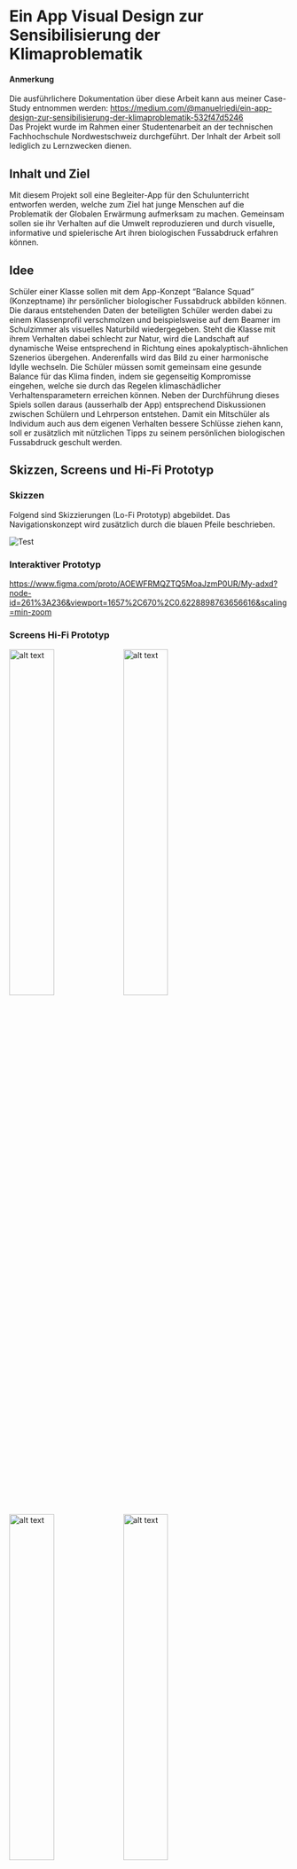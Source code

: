 # Ein App Visual Design zur Sensibilisierung der Klimaproblematik

#### Anmerkung
Die ausführlichere Dokumentation über diese Arbeit kann aus meiner Case-Study entnommen werden: https://medium.com/@manuelriedi/ein-app-design-zur-sensibilisierung-der-klimaproblematik-532f47d5246 </br>
Das Projekt wurde im Rahmen einer Studentenarbeit an der technischen Fachhochschule Nordwestschweiz durchgeführt. Der Inhalt der Arbeit soll lediglich zu Lernzwecken dienen.

## Inhalt und Ziel
Mit diesem Projekt soll eine Begleiter-App für den Schulunterricht entworfen werden, welche zum Ziel hat junge Menschen auf die Problematik der Globalen Erwärmung aufmerksam zu machen. Gemeinsam sollen sie ihr Verhalten auf die Umwelt reproduzieren und durch visuelle, informative und spielerische Art ihren biologischen Fussabdruck erfahren können.

## Idee
Schüler einer Klasse sollen mit dem App-Konzept “Balance Squad” (Konzeptname) ihr persönlicher biologischer Fussabdruck abbilden können. Die daraus entstehenden Daten der beteiligten Schüler werden dabei zu einem Klassenprofil verschmolzen und beispielsweise auf dem Beamer im Schulzimmer als visuelles Naturbild wiedergegeben. Steht die Klasse mit ihrem Verhalten dabei schlecht zur Natur, wird die Landschaft auf dynamische Weise entsprechend in Richtung eines apokalyptisch-ähnlichen Szenerios übergehen. Anderenfalls wird das Bild zu einer harmonische Idylle wechseln. Die Schüler müssen somit gemeinsam eine gesunde Balance für das Klima finden, indem sie gegenseitig Kompromisse eingehen, welche sie durch das Regelen klimaschädlicher Verhaltensparametern erreichen können. Neben der Durchführung dieses Spiels sollen daraus (ausserhalb der App) entsprechend Diskussionen zwischen Schülern und Lehrperson entstehen.
Damit ein Mitschüler als Individum auch aus dem eigenen Verhalten bessere Schlüsse ziehen kann, soll er zusätzlich mit nützlichen Tipps zu seinem persönlichen biologischen Fussabdruck geschult werden.

## Skizzen, Screens und Hi-Fi Prototyp
### Skizzen
Folgend sind Skizzierungen (Lo-Fi Prototyp) abgebildet. Das Navigationskonzept wird zusätzlich durch die blauen Pfeile beschrieben.

![Test](./Skizzen/SkizzenJPG.jpg)


### Interaktiver Prototyp
https://www.figma.com/proto/AOEWFRMQZTQ5MoaJzmP0UR/My-adxd?node-id=261%3A236&viewport=1657%2C670%2C0.6228898763656616&scaling=min-zoom

### Screens Hi-Fi Prototyp
<img src="./SingleScreens/Start-Screen.png" alt="alt text" align="top" width="40%" height="40%"> 
<img src="./SingleScreens/Schlüssel-Screen.png" alt="alt text" width="40%" height="40%"> 
<img src="./SingleScreens/Portrait-Screen.png" alt="alt text" width="40%" height="40%"> 
<img src="./SingleScreens/Detail-Screen.png" alt="alt text" width="40%" height="40%"> 
<img src="./SingleScreens/Warte-Screen.png" alt="alt text" align="top" width="40%" height="40%">
<img src="./SingleScreens/Bearbeitungs-Screen.png" alt="alt text" width="60%" height="60%"> 
<img src="./SingleScreens/Beamer.png" alt="alt text" width="80%" height="80%">
